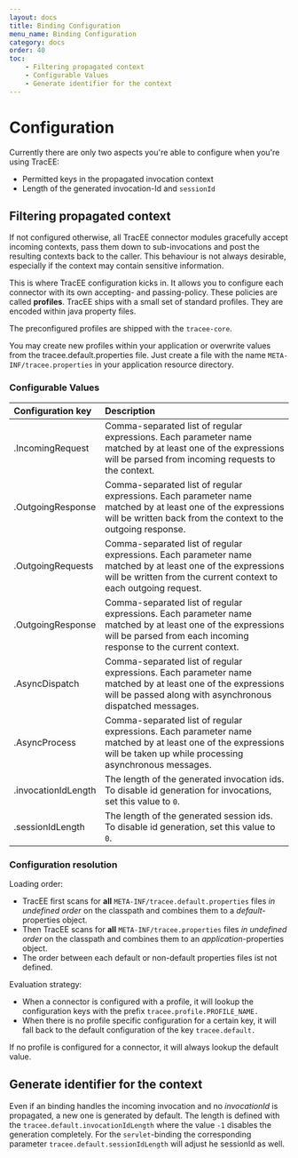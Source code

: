 ```yaml
---
layout: docs
title: Binding Configuration
menu_name: Binding Configuration
category: docs
order: 40
toc:
    - Filtering propagated context
    - Configurable Values
    - Generate identifier for the context
---
```


# Configuration

Currently there are only two aspects you're able to configure when you're using TracEE:

* Permitted keys in the propagated invocation context
* Length of the generated invocation-Id and `sessionId`

## Filtering propagated context

If not configured otherwise, all TracEE connector modules gracefully accept incoming contexts,
pass them down to sub-invocations and post the resulting contexts back to the caller.
This behaviour is not always desirable, especially if the context may contain sensitive information.

This is where TracEE configuration kicks in. It allows you to configure each connector with its own accepting-
and passing-policy. These policies are called __profiles__. TracEE ships with a small set of standard profiles. They
are encoded within java property files.

The preconfigured profiles are shipped with the `tracee-core`.

You may create new profiles within your application or overwrite values from the tracee.default.properties file.
Just create a file with the name `META-INF/tracee.properties` in your application resource directory.

### Configurable Values

| Configuration key          | Description |
|:---------------------------|:------------|
| .IncomingRequest           | Comma-separated list of regular expressions. Each parameter name matched by at least one of the expressions will be parsed from incoming requests to the context. |
| .OutgoingResponse          | Comma-separated list of regular expressions. Each parameter name matched by at least one of the expressions will be written back from the context to the outgoing response. |
| .OutgoingRequests          | Comma-separated list of regular expressions. Each parameter name matched by at least one of the expressions will be written from the current context to each outgoing request. |
| .OutgoingResponse          | Comma-separated list of regular expressions. Each parameter name matched by at least one of the expressions will be parsed from each incoming response to the current context. |
| .AsyncDispatch             | Comma-separated list of regular expressions. Each parameter name matched by at least one of the expressions will be passed along with asynchronous dispatched messages. |
| .AsyncProcess              | Comma-separated list of regular expressions. Each parameter name matched by at least one of the expressions will be taken up while processing asynchronous messages. |
| .invocationIdLength        | The length of the generated invocation ids. To disable id generation for invocations, set this value to `0`. |
| .sessionIdLength           | The length of the generated session ids. To disable id generation, set this value to `0`. |


### Configuration resolution

Loading order:

* TracEE first scans for __all__ `META-INF/tracee.default.properties` files _in undefined order_ on the classpath and combines them to a _default_-properties object.
* Then TracEE scans for __all__ `META-INF/tracee.properties` files _in undefined order_ on the classpath and combines them to an _application_-properties object.
* The order between each default or non-default properties files ist not defined.

Evaluation strategy:

* When a connector is configured with a profile, it will lookup the configuration keys with the prefix `tracee.profile.PROFILE_NAME.`
* When there is no profile specific configuration for a certain key, it will fall back to the default configuration of the key `tracee.default.`

If no profile is configured for a connector, it will always lookup the default value.

## Generate identifier for the context

Even if an binding handles the incoming invocation and no *invocationId* is propagated, a new one is generated by default. The length is defined with the `tracee.default.invocationIdLength` where the value `-1` disables the generation completely. For the `servlet`-binding the corresponding parameter `tracee.default.sessionIdLength` will adjust he sessionId as well.